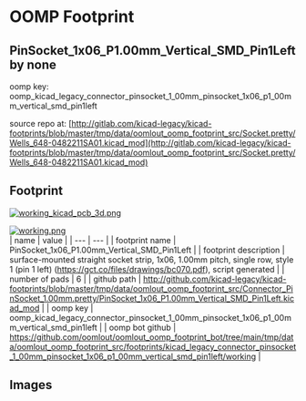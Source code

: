 # OOMP Footprint  
## PinSocket_1x06_P1.00mm_Vertical_SMD_Pin1Left  by none  
  
oomp key: oomp_kicad_legacy_connector_pinsocket_1_00mm_pinsocket_1x06_p1_00mm_vertical_smd_pin1left  
  
source repo at: [http://gitlab.com/kicad-legacy/kicad-footprints/blob/master/tmp/data/oomlout_oomp_footprint_src/Socket.pretty/Wells_648-0482211SA01.kicad_mod](http://gitlab.com/kicad-legacy/kicad-footprints/blob/master/tmp/data/oomlout_oomp_footprint_src/Socket.pretty/Wells_648-0482211SA01.kicad_mod)  
## Footprint  
  
[![working_kicad_pcb_3d.png](working_kicad_pcb_3d_600.png)](working_kicad_pcb_3d.png)  
  
[![working.png](working_600.png)](working.png)  
| name | value | 
| --- | --- | 
| footprint name | PinSocket_1x06_P1.00mm_Vertical_SMD_Pin1Left | 
| footprint description | surface-mounted straight socket strip, 1x06, 1.00mm pitch, single row, style 1 (pin 1 left) (https://gct.co/files/drawings/bc070.pdf), script generated | 
| number of pads | 6 | 
| github path | http://github.com/kicad-legacy/kicad-footprints/blob/master/tmp/data/oomlout_oomp_footprint_src/Connector_PinSocket_1.00mm.pretty/PinSocket_1x06_P1.00mm_Vertical_SMD_Pin1Left.kicad_mod | 
| oomp key | oomp_kicad_legacy_connector_pinsocket_1_00mm_pinsocket_1x06_p1_00mm_vertical_smd_pin1left | 
| oomp bot github | https://github.com/oomlout/oomlout_oomp_footprint_bot/tree/main/tmp/data/oomlout_oomp_footprint_src/footprints/kicad_legacy_connector_pinsocket_1_00mm_pinsocket_1x06_p1_00mm_vertical_smd_pin1left/working | 
## Images  
